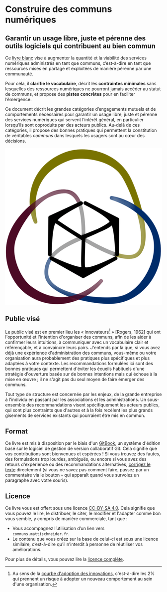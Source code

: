 # Construire des communs numériques

## Garantir un usage libre, juste et pérenne des outils logiciels qui contribuent au bien commun

Ce [livre blanc](https://fr.wikipedia.org/wiki/Livre_blanc) vise à augmenter la quantité et la viabilité des services numériques administrés en tant que communs, c’est-à-dire en tant que ressources mises en partage et exploitées de manière pérenne par une communauté.

Pour cela, il **clarifie le vocabulaire**, décrit les **contraintes minimales** sans lesquelles des ressources numériques ne pourront jamais accéder au statut de communs, et propose des **pistes concrètes** pour en faciliter l’émergence.

Ce document décrit les grandes catégories d’engagements mutuels et de comportements nécessaires pour garantir un usage libre, juste et pérenne des services numériques qui servent l’intérêt général, en particulier lorsqu’ils sont coproduits par des acteurs publics. Au-delà de ces catégories, il propose des bonnes pratiques qui permettent la constitution de véritables _communs_ dans lesquels les usagers sont au cœur des décisions.

![](/assets/logo-communs-numeriques.png)

## Public visé

Le public visé est en premier lieu les « innovateurs[^1] »  \[Rogers, 1962\] qui ont l'opportunité et l'intention d'organiser des communs, afin de les aider à confirmer leurs intuitions, à communiquer avec un vocabulaire clair et référençable, et à convaincre leurs pairs. J'entends par là que, si vous avez déjà une expérience d'administration des communs, vous-même ou votre organisation aura probablement des pratiques plus spécifiques et plus adaptées à votre contexte. Les recommandations formulées ici sont des bonnes pratiques qui permettent d'éviter les écueils habituels d'une stratégie d'ouverture basée sur de bonnes intentions mais qui échoue à la mise en œuvre ; il ne s'agit pas du seul moyen de faire émerger des communs.

Tout type de structure est concernée par les enjeux, de la grande entreprise à l'individu en passant par les associations et les administrations. Un sous-ensemble des recommandations visent spécifiquement les acteurs publics, qui sont plus contraints que d'autres et à la fois recèlent les plus grands gisements de services existants qui pourraient être mis en commun.

## Format

Ce livre est mis à disposition par le biais d'un [GitBook](https://www.gitbook.com), un système d'édition basé sur le logiciel de gestion de version collaboratif Git. Cela signifie que vos contributions sont bienvenues et espérées ! Si vous trouvez des fautes, des formulations trop lourdes, ambiguës, ou encore si vous avez des retours d'expérience ou des recommandations alternatives, [corrigez le texte](https://github.com/MattiSG/construire-communs-numeriques) directement \(si vous ne savez pas comment faire, passez par un commentaire via le bouton `+` qui apparaît quand vous survolez un paragraphe avec votre souris\).

## Licence

Ce livre vous est offert sous une licence [CC-BY-SA 4.0](https://creativecommons.org/licenses/by-sa/4.0/deed.fr). Cela signifie que vous pouvez le lire, le distribuer, le citer, le modifier et l'adapter comme bon vous semble, y compris de manière commerciale, tant que :

- Vous accompagnez l’utilisation d’un lien vers `communs.mattischneider.fr`.
- Le contenu que vous créez sur la base de celui-ci est sous une licence similaire, c’est-à-dire qu’il n’interdit à personne de réutiliser vos améliorations.

Pour plus de détails, vous pouvez lire la [licence complète](https://creativecommons.org/licenses/by-sa/4.0/deed.fr).


[^1]: Au sens de la [courbe d'adoption des innovations](https://www.lescahiersdelinnovation.com/2016/02/la-courbe-de-diffusion-de-l-innovation-selon-roger/), c'est-à-dire les 2% qui prennent un risque à adopter un nouveau comportement au sein d'une organisation.

